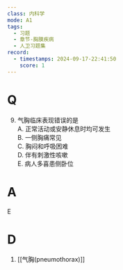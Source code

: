 ```yaml
---
class: 内科学
mode: A1
tags:
  - 习题
  - 章节-胸膜疾病
  - 人卫习题集
record:
  - timestamps: 2024-09-17-22:41:50
    score: 1
---
```


# Q
9. 气胸临床表现错误的是  
A. 正常活动或安静休息时均可发生  
B. 一侧胸痛常见  
C. 胸闷和呼吸困难  
D. 伴有刺激性咳嗽  
E. 病人多喜患侧卧位  
# A
E
# D
1. [[气胸(pneumothorax)]]